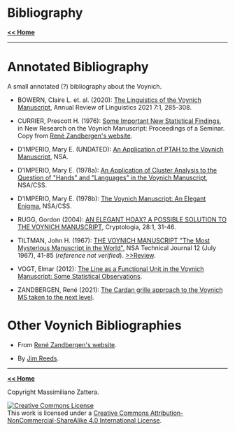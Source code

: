 # Bibliography


[**<< Home**](./index.md)

---


# Annotated Bibliography

A small annotated (?) bibliography about the Voynich.

* BOWERN, Claire L. et. al. (2020): [The Linguistics of the Voynich Manuscript](https://www.academia.edu/44025265/The_Linguistics_of_the_Voynich_Manuscript), Annual Review of Linguistics 2021 7:1, 285-308.

* CURRIER, Prescott H. (1976): [Some Important New Statistical Findings](http://www.voynich.nu/extra/curr_pdfs.html), in  New Research on the Voynich Manuscript: Proceedings of a Seminar.
  Copy from [René Zandbergen's website](http://www.voynich.nu/refs.html).

* D'IMPERIO, Mary E. (UNDATED): [An Application of PTAH to the Voynich Manuscript](https://www.nsa.gov/portals/75/documents/news-features/declassified-documents/tech-journals/application-of-ptah.pdf), NSA.

* D'IMPERIO, Mary E. (1978a): [An Application of Cluster Analysis to the Question of "Hands" and "Languages" in the Voynich Manuscript](https://www.nsa.gov/portals/75/documents/news-features/declassified-documents/voynich/an-application-of-cluster-analysis.pdf), NSA/CSS.

* D'IMPERIO, Mary E. (1978b): [The Voynich Manuscript: An Elegant Enigma](https://www.nsa.gov/portals/75/documents/about/cryptologic-heritage/historical-figures-publications/publications/misc/voynich_manuscript.pdf), NSA/CSS.

* RUGG, Gordon (2004): [AN ELEGANT HOAX? A POSSIBLE SOLUTION TO THE VOYNICH MANUSCRIPT](http://dx.doi.org/10.1080/0161-110491892755), Cryptologia, 28:1, 31-46.

* TILTMAN, John H. (1967): [THE VOYNICH MANUSCRIPT "The Most Mysterious Manuscript in the World"](https://www.nsa.gov/portals/75/documents/news-features/declassified-documents/tech-journals/voynich-manuscript-mysterious.pdf), NSA Technical Journal 12 (July 1967), 41-85 (_reference not verified_). [>>Review](./R001).

* VOGT, Elmar (2012): [The Line as a Functional Unit in the Voynich Manuscript: Some Statistical Observations](https://voynichthoughts.files.wordpress.com/2012/11/the_voynich_line.pdf).

* ZANDBERGEN, René (2021): [The Cardan grille approach to the Voynich MS taken to the next level](https://arxiv.org/abs/2104.12548).


# Other Voynich Bibliographies

* From [René Zandbergen's website](http://www.voynich.nu/refs.html).

* By [Jim Reeds](http://www.voynich.net/reeds/bib.html).


	
---


[**<< Home**](./index.md)

Copyright Massimiliano Zattera.

<a rel="license" href="http://creativecommons.org/licenses/by-nc-sa/4.0/"><img alt="Creative Commons License" style="border-width:0" src="https://i.creativecommons.org/l/by-nc-sa/4.0/88x31.png" /></a><br />This work is licensed under a <a rel="license" href="http://creativecommons.org/licenses/by-nc-sa/4.0/">Creative Commons Attribution-NonCommercial-ShareAlike 4.0 International License</a>.
